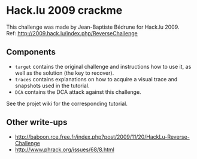 # Hack.lu 2009 crackme

This challenge was made by Jean-Baptiste Bédrune for Hack.lu 2009.  
Ref: http://2009.hack.lu/index.php/ReverseChallenge

Components
----------

* `target` contains the original challenge and instructions how to use it, as well as the solution (the key to recover).
* `traces` contains explanations on how to acquire a visual trace and snapshots used in the tutorial.
* `DCA` contains the DCA attack against this challenge.

See the projet wiki for the corresponding tutorial.

Other write-ups
---------------

* http://baboon.rce.free.fr/index.php?post/2009/11/20/HackLu-Reverse-Challenge
* http://www.phrack.org/issues/68/8.html

